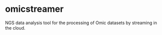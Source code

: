 # omicstreamer
NGS data analysis tool for the processing of Omic datasets by streaming in the cloud.
